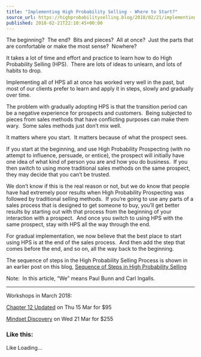 ```yaml
---
title: "Implementing High Probability Selling - Where to Start?"
source_url: https://highprobabilityselling.blog/2018/02/21/implementing-high-probability-selling-where-to-start
published: 2018-02-21T22:10:45+00:00
---
```

The beginning?  The end?  Bits and pieces?  All at once?  Just the parts that are comfortable or make the most sense?  Nowhere?


It takes a lot of time and effort and practice to learn how to do High Probability Selling (HPS).  There are lots of ideas to unlearn, and lots of habits to drop.


Implementing all of HPS all at once has worked very well in the past, but most of our clients prefer to learn and apply it in steps, slowly and gradually over time.


The problem with gradually adopting HPS is that the transition period can be a negative experience for prospects and customers.  Being subjected to pieces from sales methods that have conflicting purposes can make them wary.  Some sales methods just don’t mix well.


It matters where you start.  It matters because of what the prospect sees.


If you start at the beginning, and use High Probability Prospecting (with no attempt to influence, persuade, or entice), the prospect will initially have one idea of what kind of person you are and how you do business.  If you then switch to using more traditional sales methods on the same prospect, they may decide that you can’t be trusted.


We don’t know if this is the real reason or not, but we do know that people have had extremely poor results when High Probability Prospecting was followed by traditional selling methods.  If you’re going to use any parts of a sales process that is designed to get someone to buy, you’ll get better results by starting out with that process from the beginning of your interaction with a prospect.  And once you switch to using HPS with the same prospect, stay with HPS all the way through the end.


For gradual implementation, we now believe that the best place to start using HPS is at the end of the sales process.  And then add the step that comes before the end, and so on, all the way back to the beginning.


The sequence of steps in the High Probability Selling Process is shown in an earlier post on this blog, [Sequence of Steps in High Probability Selling](https://highprobabilityselling.blog/2016/10/20/sequence-of-steps-in-high-probability-selling/)


Note:  In this article, “We” means Paul Bunn and Carl Ingalls.




---


Workshops in March 2018:  

[Chapter 12 Updated](http://www.highprobsell.com/workshops/chapt12/) on Thu 15 Mar for $95  

[Mindset Discovery](http://www.highprobsell.com/workshops/mindset/) on Wed 21 Mar for $255


### Like this:

Like Loading...
